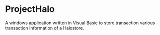 # ProjectHalo
A windows application written in Visual Basic to store transaction various transaction information of a Halostore.
